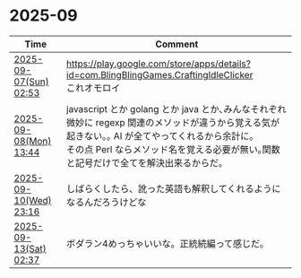 # 2025-09

| Time | Comment |
| ----- | ------- |
| [2025-09-07(Sun) 02:53](https://bsky.app/profile/tokuhirom.bsky.social/post/3ly7oqa2gg22m) | https://play.google.com/store/apps/details?id=com.BlingBlingGames.CraftingIdleClicker<br>これオモロイ |
| [2025-09-08(Mon) 13:44](https://bsky.app/profile/tokuhirom.bsky.social/post/3lyddlilu6c26) | javascript とか golang とか java とか､みんなそれぞれ微妙に regexp 関連のメソッドが違うから覚える気が起きない｡｡ AI が全てやってくれるから余計に｡<br>その点 Perl ならメソッド名を覚える必要が無い｡関数と記号だけで全てを解決出来るからだ｡ |
| [2025-09-10(Wed) 23:16](https://bsky.app/profile/tokuhirom.bsky.social/post/3lyjehnw6322u) | しばらくしたら、訛った英語も解釈してくれるようになるんだろうけどな |
| [2025-09-13(Sat) 02:37](https://bsky.app/profile/tokuhirom.bsky.social/post/3lyoqnrddvk2z) | ボダラン4めっちゃいいな。正統続編って感じだ。 |

